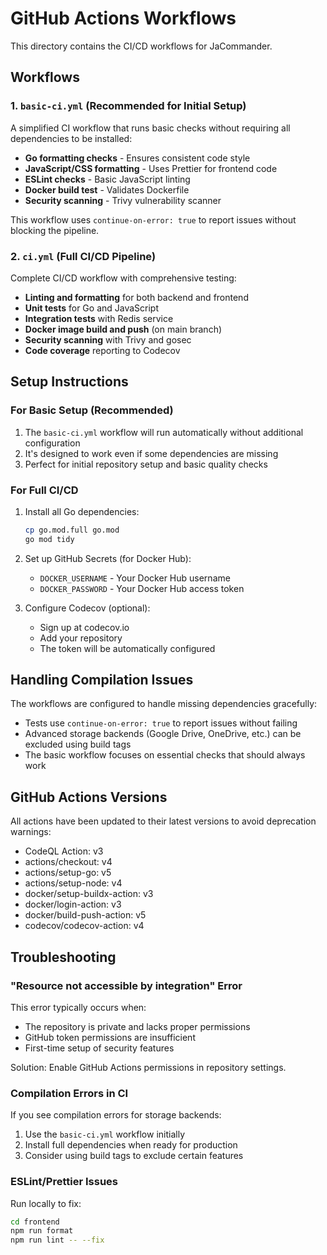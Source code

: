 # GitHub Actions Workflows

This directory contains the CI/CD workflows for JaCommander.

## Workflows

### 1. `basic-ci.yml` (Recommended for Initial Setup)
A simplified CI workflow that runs basic checks without requiring all dependencies to be installed:
- **Go formatting checks** - Ensures consistent code style
- **JavaScript/CSS formatting** - Uses Prettier for frontend code
- **ESLint checks** - Basic JavaScript linting
- **Docker build test** - Validates Dockerfile
- **Security scanning** - Trivy vulnerability scanner

This workflow uses `continue-on-error: true` to report issues without blocking the pipeline.

### 2. `ci.yml` (Full CI/CD Pipeline)
Complete CI/CD workflow with comprehensive testing:
- **Linting and formatting** for both backend and frontend
- **Unit tests** for Go and JavaScript
- **Integration tests** with Redis service
- **Docker image build and push** (on main branch)
- **Security scanning** with Trivy and gosec
- **Code coverage** reporting to Codecov

## Setup Instructions

### For Basic Setup (Recommended)
1. The `basic-ci.yml` workflow will run automatically without additional configuration
2. It's designed to work even if some dependencies are missing
3. Perfect for initial repository setup and basic quality checks

### For Full CI/CD
1. Install all Go dependencies:
   ```bash
   cp go.mod.full go.mod
   go mod tidy
   ```

2. Set up GitHub Secrets (for Docker Hub):
   - `DOCKER_USERNAME` - Your Docker Hub username
   - `DOCKER_PASSWORD` - Your Docker Hub access token

3. Configure Codecov (optional):
   - Sign up at codecov.io
   - Add your repository
   - The token will be automatically configured

## Handling Compilation Issues

The workflows are configured to handle missing dependencies gracefully:
- Tests use `continue-on-error: true` to report issues without failing
- Advanced storage backends (Google Drive, OneDrive, etc.) can be excluded using build tags
- The basic workflow focuses on essential checks that should always work

## GitHub Actions Versions

All actions have been updated to their latest versions to avoid deprecation warnings:
- CodeQL Action: v3
- actions/checkout: v4
- actions/setup-go: v5
- actions/setup-node: v4
- docker/setup-buildx-action: v3
- docker/login-action: v3
- docker/build-push-action: v5
- codecov/codecov-action: v4

## Troubleshooting

### "Resource not accessible by integration" Error
This error typically occurs when:
- The repository is private and lacks proper permissions
- GitHub token permissions are insufficient
- First-time setup of security features

Solution: Enable GitHub Actions permissions in repository settings.

### Compilation Errors in CI
If you see compilation errors for storage backends:
1. Use the `basic-ci.yml` workflow initially
2. Install full dependencies when ready for production
3. Consider using build tags to exclude certain features

### ESLint/Prettier Issues
Run locally to fix:
```bash
cd frontend
npm run format
npm run lint -- --fix
```